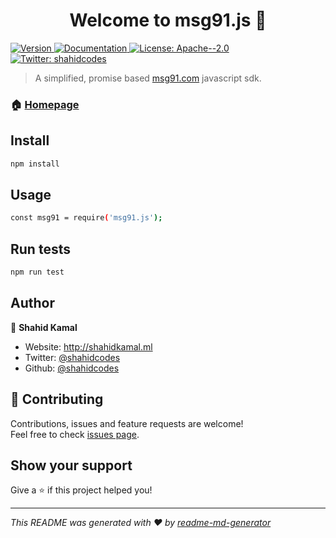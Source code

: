 <h1 align="center">Welcome to msg91.js 👋</h1>
<p>
  <a href="https://www.npmjs.com/package/msg91.js" target="_blank">
    <img alt="Version" src="https://img.shields.io/npm/v/msg91.js.svg">
  </a>
  <a href="docs.md" target="_blank">
    <img alt="Documentation" src="https://img.shields.io/badge/documentation-yes-brightgreen.svg" />
  </a>
  <a href="#" target="_blank">
    <img alt="License: Apache--2.0" src="https://img.shields.io/badge/License-Apache--2.0-yellow.svg" />
  </a>
  <a href="https://twitter.com/shahidcodes" target="_blank">
    <img alt="Twitter: shahidcodes" src="https://img.shields.io/twitter/follow/shahidcodes.svg?style=social" />
  </a>
</p>

> A simplified, promise based [msg91.com](https://msg91.com) javascript sdk.

### 🏠 [Homepage](https://github.com/shahidcodes/msg91.js/blob/master/README.md)

## Install

```sh
npm install
```

## Usage

```sh
const msg91 = require('msg91.js');
```

## Run tests

```sh
npm run test
```

## Author

👤 **Shahid Kamal**

- Website: http://shahidkamal.ml
- Twitter: [@shahidcodes](https://twitter.com/shahidcodes)
- Github: [@shahidcodes](https://github.com/shahidcodes)

## 🤝 Contributing

Contributions, issues and feature requests are welcome!<br />Feel free to check [issues page](https://github.com/shahidcodes/msg91.js/issues).

## Show your support

Give a ⭐️ if this project helped you!

---

_This README was generated with ❤️ by [readme-md-generator](https://github.com/kefranabg/readme-md-generator)_

